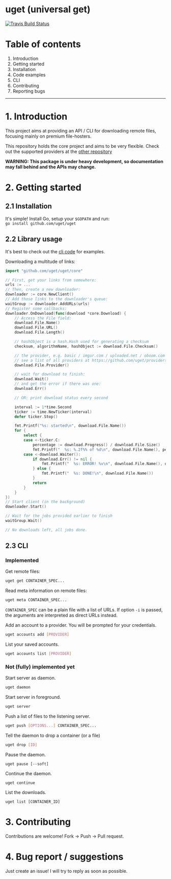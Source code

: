 uget (universal get)
====================

[![Travis Build Status](https://travis-ci.org/uget/uget.svg?branch=master)](https://travis-ci.org/uget/uget)

# Table of contents

1. Introduction
2. Getting started
  1. Installation
  2. Code examples
  3. CLI
3. Contributing
4. Reporting bugs

-------------------

# 1. Introduction

This project aims at providing an API / CLI for downloading remote files,
focusing mainly on premium file-hosters.

This repository holds the core project and aims to be very flexible.
Check out the supported providers at the [other repository](https://github.com/uget/providers)
 
**WARNING: This package is under heavy development, so documentation may fall behind and the APIs may change.**

# 2. Getting started

## 2.1 Installation

It's simple! Install Go, setup your `$GOPATH` and run:  
`go install github.com/uget/uget`

## 2.2 Library usage

It's best to check out the [cli code](cli/commands.go) for examples.

Downloading a multitude of links:

```go
import "github.com/uget/uget/core"

// First, get your links from somewhere:
urls := ...
// Then, create a new downloader:
downloader := core.NewClient()
// Add those links to the downloader's queue:
waitGroup := downloader.AddURLs(urls)
// Register some callbacks:
downloader.OnDownload(func(download *core.Download) {
	// Access the File field:
	download.File.Name()
	download.File.URL()
	download.File.Length()

	// hashObject is a hash.Hash used for generating a checksum
	checksum, algorithmName, hashObject := download.File.Checksum()

	// the provider, e.g. basic / imgur.com / uploaded.net / oboom.com etc.
	// see a list of all providers at https://github.com/uget/providers
	download.File.Provider()

	// wait for download to finish:
	download.Wait()
	// and get the error if there was one:
	download.Err()

	// OR: print download status every second

	interval := 1*time.Second
	ticker := time.NewTicker(interval)
	defer ticker.Stop()

	fmt.Printf("%s: started\n", download.File.Name())
	for {
		select {
		case <-ticker.C:
			percentage := download.Progress() / download.File.Size()
			fmt.Printf("  %s: %.2f%% of %d\n", download.File.Name(), percentage, download.File.Size())
		case <-download.Waiter():
			if download.Err() != nil {
				fmt.Printf("  %s: ERROR! %v\n", download.File.Name(), download.Err())
			} else {
				fmt.Printf("  %s: DONE!\n", download.File.Name())
			}
			return
		}
	}
})
// Start client (in the background)
downloader.Start()

// Wait for the jobs provided earlier to finish
waitGroup.Wait()

// No downloads left, all jobs done.
```

## 2.3 CLI

### Implemented

Get remote files:
```bash
uget get CONTAINER_SPEC...
```

Read meta information on remote files:
```bash
uget meta CONTAINER_SPEC...
```

`CONTAINER_SPEC` can be a plain file with a list of URLs.
If option `-i` is passed, the arguments are interpreted as direct URLs instead.

Add an account to a provider. You will be prompted for your credentials.
```bash
uget accounts add [PROVIDER]
```

List your saved accounts.
```bash
uget accounts list [PROVIDER]
```

### Not (fully) implemented yet

Start server as daemon.
```bash
uget daemon
```

Start server in foreground.
```bash
uget server
```

Push a list of files to the listening server.
```bash
uget push [OPTIONS...] CONTAINER_SPEC...
```

Tell the daemon to drop a container (or a file)
```bash
uget drop [ID]
```

Pause the daemon.
```
uget pause [--soft]
```

Continue the daemon.
```
uget continue
```

List the downloads.
```
uget list [CONTAINER_ID]
```

# 3. Contributing

Contributions are welcome! Fork -> Push -> Pull request.

# 4. Bug report / suggestions

Just create an issue! I will try to reply as soon as possible.
